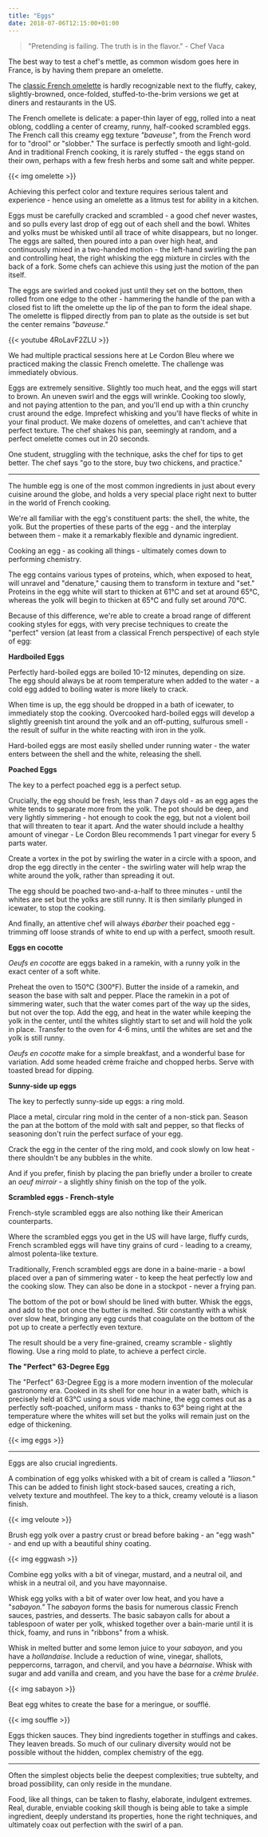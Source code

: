 ```yaml
---
title: "Eggs"
date: 2018-07-06T12:15:00+01:00
---
```


> "Pretending is failing. The truth is in the flavor." - Chef Vaca

The best way to test a chef's mettle, as common wisdom goes here in France, is by having them prepare an omelette.

The [classic French omelette](https://www.seriouseats.com/2016/04/how-to-make-french-omelette.html) is hardly recognizable next to the fluffy, cakey, slightly-browned, once-folded, stuffed-to-the-brim versions we get at diners and restaurants in the US. 

The French omellete is delicate: a paper-thin layer of egg, rolled into a neat oblong, coddling a center of creamy, runny, half-cooked scrambled eggs. The French call this creamy egg texture _"baveuse"_, from the French word for to "drool" or "slobber." The surface is perfectly smooth and light-gold. And in traditional French cooking, it is rarely stuffed - the eggs stand on their own, perhaps with a few fresh herbs and some salt and white pepper.

{{< img omelette >}}

Achieving this perfect color and texture requires serious talent and experience - hence using an omelette as a litmus test for ability in a kitchen. 

Eggs must be carefully cracked and scrambled - a good chef never wastes, and so pulls every last drop of egg out of each shell and the bowl. Whites and yolks must be whisked until all trace of white disappears, but no longer. The eggs are salted, then poured into a pan over high heat, and continuously mixed in a two-handed motion - the left-hand swirling the pan and controlling heat, the right whisking the egg mixture in circles with the back of a fork. Some chefs can achieve this using just the motion of the pan itself. 

The eggs are swirled and cooked just until they set on the bottom, then rolled from one edge to the other - hammering the handle of the pan with a closed fist to lift the omelette up the lip of the pan to form the ideal shape. The omelette is flipped directly from pan to plate as the outside is set but the center remains _"baveuse."_ 

{{< youtube 4RoLavF2ZLU >}}


We had multiple practical sessions here at Le Cordon Bleu where we practiced making the classic French omelette. The challenge was immediately obvious. 

Eggs are extremely sensitive. Slightly too much heat, and the eggs will start to brown. An uneven swirl and the eggs will wrinkle. Cooking too slowly, and not paying attention to the pan, and you'll end up with a thin crunchy crust around the edge. Imprefect whisking and you'll have flecks of white in your final product. We make dozens of omelettes, and can't achieve that perfect texture. The chef shakes his pan, seemingly at random, and a perfect omelette comes out in 20 seconds.

One student, struggling with the technique, asks the chef for tips to get better. The chef says "go to the store, buy two chickens, and practice."

---

The humble egg is one of the most common ingredients in just about every cuisine around the globe, and holds a very special place right next to butter in the world of French cooking.

We're all familiar with the egg's constituent parts: the shell, the white, the yolk. But the properties of these parts of the egg - and the interplay between them - make it a remarkably flexible and dynamic ingredient.

Cooking an egg - as cooking all things - ultimately comes down to performing chemistry. 

The egg contains various types of proteins, which, when exposed to heat, will unravel and "denature," causing them to transform in texture and "set." Proteins in the egg white will start to thicken at 61°C and set at around 65°C, whereas the yolk will begin to thicken at 65°C and fully set around 70°C. 

Because of this difference, we're able to create a broad range of different cooking styles for eggs, with very precise techniques to create the "perfect" version (at least from a classical French perspective) of each style of egg:

**Hardboiled Eggs**

Perfectly hard-boiled eggs are boiled 10-12 minutes, depending on size. The egg should always be at room temperature when added to the water - a cold egg added to boiling water is more likely to crack.

When time is up, the egg should be dropped in a bath of icewater, to immediately stop the cooking. Overcooked hard-boiled eggs will develop a slightly greenish tint around the yolk and an off-putting, sulfurous smell - the result of sulfur in the white reacting with iron in the yolk.

Hard-boiled eggs are most easily shelled under running water - the water enters between the shell and the white, releasing the shell.

**Poached Eggs**

The key to a perfect poached egg is a perfect setup.

Crucially, the egg should be fresh, less than 7 days old - as an egg ages the white tends to separate more from the yolk. The pot should be deep, and very lightly simmering - hot enough to cook the egg, but not a violent boil that will threaten to tear it apart. And the water should include a healthy amount of vinegar - Le Cordon Bleu recommends 1 part vinegar for every 5 parts water.

Create a vortex in the pot by swirling the water in a circle with a spoon, and drop the egg directly in the center - the swirling water will help wrap the white around the yolk, rather than spreading it out.

The egg should be poached two-and-a-half to three minutes - until the whites are set but the yolks are still runny. It is then similarly plunged in icewater, to stop the cooking.

And finally, an attentive chef will always _ébarber_ their poached egg - trimming off loose strands of white to end up with a perfect, smooth result.

**Eggs en cocotte**

_Oeufs en cocotte_ are eggs baked in a ramekin, with a runny yolk in the exact center of a soft white.

Preheat the oven to 150°C (300°F). Butter the inside of a ramekin, and season the base with salt and pepper. Place the ramekin in a pot of simmering water, such that the water comes part of the way up the sides, but not over the top.  Add the egg, and heat in the water while keeping the yolk in the center, until the whites slightly start to set and will hold the yolk in place. Transfer to the oven for 4-6 mins, until the whites are set and the yolk is still runny.

_Oeufs en cocotte_ make for a simple breakfast, and a wonderful base for variation. Add some headed crème fraiche and chopped herbs. Serve with toasted bread for dipping.

**Sunny-side up eggs**

The key to perfectly sunny-side up eggs: a ring mold.

Place a metal, circular ring mold in the center of a non-stick pan. Season the pan at the bottom of the mold with salt and pepper, so that flecks of seasoning don't ruin the perfect surface of your egg.

Crack the egg in the center of the ring mold, and cook slowly on low heat - there shouldn't be any bubbles in the white.

And if you prefer, finish by placing the pan briefly under a broiler to create an _oeuf mirroir_ - a slightly shiny finish on the top of the yolk.

**Scrambled eggs - French-style**

French-style scrambled eggs are also nothing like their American counterparts.

Where the scrambled eggs you get in the US will have large, fluffy curds, French scrambled eggs will have tiny grains of curd - leading to a creamy, almost polenta-like texture.

Traditionally, French scrambled eggs are done in a baine-marie - a bowl placed over a pan of simmering water - to keep the heat perfectly low and the cooking slow. They can also be done in a stockpot - never a frying pan.

The bottom of the pot or bowl should be lined with butter. Whisk the eggs, and add to the pot once the butter is melted. Stir constantly with a whisk over slow heat, bringing any egg curds that coagulate on the bottom of the pot up to create a perfectly even texture.

The result should be a very fine-grained, creamy scramble - slightly flowing. Use a ring mold to plate, to achieve a perfect circle.

**The "Perfect" 63-Degree Egg**

The "Perfect" 63-Degree Egg is a more modern invention of the molecular gastronomy era. Cooked in its shell for one hour in a water bath, which is precisely held at 63°C using a sous vide machine, the egg comes out as a perfectly soft-poached, uniform mass - thanks to 63° being right at the temperature where the whites will set but the yolks will remain just on the edge of thickening.

{{< img eggs >}}

---

Eggs are also crucial ingredients.

A combination of egg yolks whisked with a bit of cream is called a _"liason."_ This can be added to finish light stock-based sauces, creating a rich, velvety texture and mouthfeel. The key to a thick, creamy velouté is a liason finish.

{{< img veloute >}}

Brush egg yolk over a pastry crust or bread before baking - an "egg wash" - and end up with a beautiful shiny coating.

{{< img eggwash >}}

Combine egg yolks with a bit of vinegar, mustard, and a neutral oil, and whisk in a neutral oil, and you have mayonnaise.

Whisk egg yolks with a bit of water over low heat, and you have a "_sabayon."_ The _sabayon_ forms the basis for numerous classic French sauces, pastries, and desserts. The basic sabayon calls for about a tablespoon of water per yolk, whisked together over a bain-marie until it is thick, foamy, and runs in "ribbons" from a whisk.

Whisk in melted butter and some lemon juice to your _sabayon_, and you have a _hollandaise_.  Include a reduction of wine, vinegar, shallots, peppercorns, tarragon, and chervil, and you have a _béarnaise_. Whisk with sugar and add vanilla and cream, and you have the base for a _crème brulée_.

{{< img sabayon >}}

Beat egg whites to create the base for a meringue, or soufflé.

{{< img souffle >}}

Eggs thicken sauces. They bind ingredients together in stuffings and cakes. They leaven breads. So much of our culinary diversity would not be possible without the hidden, complex chemistry of the egg.

---

Often the simplest objects belie the deepest complexities; true subtelty, and broad possibility, can only reside in the mundane.

Food, like all things, can be taken to flashy, elaborate, indulgent extremes. Real, durable, enviable cooking skill though is being able to take a simple ingredient, deeply understand its properties, hone the right techniques, and ultimately coax out perfection with the swirl of a pan.